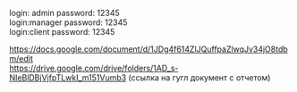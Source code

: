 login: admin password: 12345 </br>
login:manager password: 12345</br>
login:client password: 12345</br>

https://docs.google.com/document/d/1JDg4f614ZlJQuffpaZlwqJv34jO8tdbm/edit </br>
https://drive.google.com/drive/folders/1AD_s-NIeBlDBjVjfpTLwkI_m151Vumb3   (cсылка на гугл документ с отчетом)
